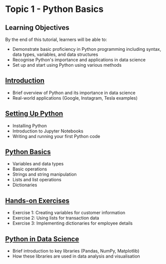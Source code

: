 # Topic 1 - Python Basics

## Learning Objectives
By the end of this tutorial, learners will be able to:
- Demonstrate basic proficiency in Python programming including syntax, data types, variables, and data structures
- Recognise Python's importance and applications in data science
- Set up and start using Python using various methods

## [Introduction](01-introduction.md)
- Brief overview of Python and its importance in data science
- Real-world applications (Google, Instagram, Tesla examples)

## [Setting Up Python](./tutorial/topic-01-python-basics/02-setting-up-python.md)
- Installing Python
- Introduction to Jupyter Notebooks
- Writing and running your first Python code

## [Python Basics](./tutorial/topic-01-python-basics/03-python-basics.md)
- Variables and data types
- Basic operations
- Strings and string manipulation
- Lists and list operations
- Dictionaries

## [Hands-on Exercises](./tutorial/topic-01-python-basics/04-hands-on-exercises.md)
- Exercise 1: Creating variables for customer information
- Exercise 2: Using lists for transaction data
- Exercise 3: Implementing dictionaries for employee details

## [Python in Data Science](./tutorial/topic-01-python-basics/05-python-in-data-science.md)
- Brief introduction to key libraries (Pandas, NumPy, Matplotlib)
- How these libraries are used in data analysis and visualisation
